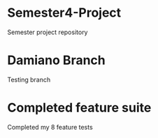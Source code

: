 # Semester4-Project
Semester project repository

# Damiano Branch
Testing branch

# Completed feature suite
Completed my 8 feature tests 
